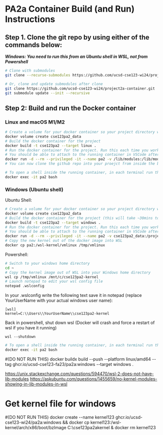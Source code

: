 # PA2a Container Build (and Run) Instructions

## Step 1. Clone the git repo by using either of the commands below:

***Windows: You need to run this from an Ubuntu shell in WSL, not from Powershell***

```bash
# Clone with submodules
git clone --recurse-submodules https://github.com/ucsd-cse123-wi24/project2a-container.git

# Or, clone and update submodules after clone
git clone https://github.com/ucsd-cse123-wi24/project2a-container.git
git submodule update --init --recursive
```

## Step 2: Build and run the Docker container

### Linux and macOS M1/M2

```bash
# Create a volume for your docker container so your project directory will live when your container dies
docker volume create cse123pa2_data
# Build the docker container for the project
docker build -t cse123pa2 --target linux .
# Run the docker container for the project. Run this each time you work on the project.
# You should be able to attach to the running container in VSCode after this is executed.
docker run -d --rm --privileged -it --name pa2 -v /lib/modules:/lib/modules -v cse123pa2_data:/project-base -t cse123pa2
# You can now clone the github repo into your proejct from inside the bash shell
```
```bash
# To open a shell inside the running container, in each terminal run the following:
docker exec -it pa2 bash
```

### Windows (Ubuntu shell)

Ubuntu Shell:
```bash
# Create a volume for your docker container so your project directory will live when your container dies
docker volume create cse123pa2_data
# Build the docker container for the project (this will take ~30mins to build the new kernel)
docker build -t cse123pa2 --target windows .
# Run the docker container for the project. Run this each time you work on the project.
# You should be able to attach to the running container in VSCode after this is executed 
docker run -d --rm --privileged -it --name pa2 -v cse123pa2_data:/project-base -t cse123pa2
# Copy the new kernel out of the docker image into WSL
docker cp pa2:/wsl-kernel/vmlinux /tmp/vmlinux
```

Powershell:
```bash
# Switch to your windows home directory
cd ~
# Copy the kernel image out of WSL into your Windows home directory
wsl cp /tmp/vmlinux /mnt/c/cse123pa2-kernel
# Launch notepad to edit your wsl config file
notepad .wslconfig
```
In your .wslconfig write the following text save it in notepad (replace YourUserName with your actual windows user name):
```
[wsl]
kernel=C:\\Users\\YourUserName\\cse123pa2-kernel
```
Back in powershell, shut down wsl (Docker will crash and force a restart of wsl if you have it running)
```
wsl --shutdown
```

```bash
# To open a shell inside the running container, in each terminal run the following:
docker exec -it pa2 bash
```

#(DO NOT RUN THIS) docker buildx build --push --platform linux/amd64 --tag ghcr.io/ucsd-cse123-fa23/pa2a:windows --target windows .

https://unix.stackexchange.com/questions/594470/wsl-2-does-not-have-lib-modules
https://askubuntu.com/questions/1455659/no-kernel-modules-showing-in-lib-modules-in-wsl

# Get kernel file for windows
#(DO NOT RUN THIS) docker create --name kernel123 ghcr.io/ucsd-cse123-wi24/pa2a:windows && docker cp kernel123:/wsl-kernel/arch/x86/boot/bzImage C:\cse123pa2akernel & docker rm kernel123

